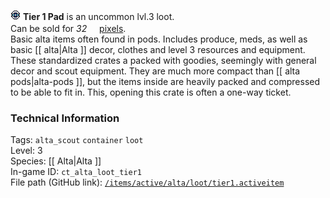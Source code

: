 ![ ](https://raw.githubusercontent.com/Ceterai/Enternia/main/items/active/alta/loot/tier1.png) **Tier 1 Pad** is an uncommon lvl.3 loot.  
Can be sold for *32* <img src="https://starbounder.org/mediawiki/images/2/21/Pixel.png" width="12" height="16"/> [pixels](https://starbounder.org/Pixel).  
Basic alta items often found in pods. Includes produce, meds, as well as basic [[ alta|Alta ]] decor, clothes and level 3 resources and equipment.  
These standardized crates a packed with goodies, seemingly with general decor and scout equipment. They are much more compact than [[ alta pods|alta-pods ]], but the items inside are heavily packed and compressed to be able to fit in. This, opening this crate is often a one-way ticket.

### Technical Information

Tags: `alta_scout` `container` `loot`  
Level: 3  
Species: [[ Alta|Alta ]]  
In-game ID: `ct_alta_loot_tier1`  
File path (GitHub link): [`/items/active/alta/loot/tier1.activeitem`](https://github.com/Ceterai/Enternia/blob/main/items/active/alta/loot/tier1.activeitem)
